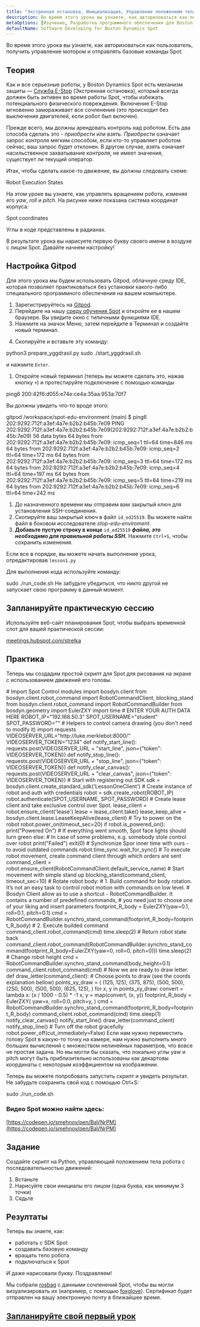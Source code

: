 ```yaml
---
title: "Экстренная остановка, Инициализация, Управление положением тела"
description: Во время этого урока вы узнаете, как авторизоваться как пользователь, получить управление мотором и отправлять базовые команды Spot.
metaOptions: [Изучение, Разработка программного обеспечения для Boston Dynamics Spot]
defaultName: Software Developing for Boston Dynamics Spot
---
```


<RoboAcademyText fWeight="500">
Во время этого урока вы узнаете, как авторизоваться как пользователь, получить управление мотором и отправлять базовые команды Spot.
</RoboAcademyText>

## Теория

Как и все серьезные роботы, у Boston Dynamics Spot есть механизм защиты — [Служба E-Stop](https://dev.bostondynamics.com/docs/concepts/estop_service) (Экстренная остановка), который всегда должен быть активен во время работы Spot, чтобы избежать потенциального физического повреждения. Включение E-Stop мгновенно замораживает все сочленения (это происходит без выключения двигателей, если робот был включен).

Прежде всего, мы должны арендовать контроль над роботом. Есть два способа сделать это - *приобрести* или *взять*. *Приобрести* означает запрос контроля мягким способом, если кто-то управляет роботом сейчас, ваш запрос будет отклонен. В другом случае, *взять* означает насильственное захватывание контроля, не имеет значения, существует ли текущий оператор.

Итак, чтобы сделать какое-то движение, вы должны следовать схеме:

<LessonImages src="boston-dynamics-spot/e_stop_scheme.png" alt="Состояния выполнения робота" imageClasses="mb"/>

Robot Execution States

На этом уроке вы узнаете, как управлять вращением робота, изменяя его *yaw*, *roll* и *pitch*. На рисунке ниже показана система координат корпуса:

<LessonImages src="boston-dynamics-spot/spot_coords.png" alt="Координаты Spot" imageClasses="mb"/>

Spot coordinates

<RoboAcademyText fWeight="300" fSize="90%">
Углы в коде представлены в радианах.
</RoboAcademyText>

В результате урока вы нарисуете первую букву своего имени в воздухе с лицом Spot. Давайте начнем настройку!

## Настройка Gitpod

Для этого урока мы будем использовать Gitpod, облачную среду IDE, которая позволяет практиковаться без установки какого-либо специального программного обеспечения на вашем компьютере.

1. Зарегистрируйтесь на [Gitpod](https://gitpod.io/).
2. Перейдите на нашу [среду обучения Spot](https://gitpod.io/#github.com/merklebot/spot-edu-environment) и откройте ее в нашем браузере. Вы увидите окно с типичными функциями IDE. 
3. Нажмите на значок Меню, затем перейдите в Терминал и создайте новый терминал.

<LessonImages src="boston-dynamics-spot/gitpod_terminal.png" alt="terminal" imageClasses="mb"/>
    
    
4. Скопируйте и вставьте эту команду:

<LessonCodeWrapper language="bash" codeClass="big-code">
python3 prepare_yggdrasil.py
sudo ./start_yggdrasil.sh

</LessonCodeWrapper>

и нажмите `Enter`.

1. Откройте новый терминал (теперь вы можете сделать это, нажав кнопку `+`) и протестируйте подключение с помощью команды

<LessonCodeWrapper language="bash" codeClass="big-code">
ping6 200:42f6:d055:e74e:ce4a:35aa:953a:70f7

</LessonCodeWrapper>

Вы должны увидеть что-то вроде этого:

<LessonCodeWrapper language="bash" codeClass="big-code">
gitpod /workspace/spot-edu-environment (main) $ ping6 202:9292:712f:a3ef:4a7e:b2b2:b45b:7e09
PING 202:9292:712f:a3ef:4a7e:b2b2:b45b:7e09(202:9292:712f:a3ef:4a7e:b2b2:b45b:7e09) 56 data bytes
64 bytes from 202:9292:712f:a3ef:4a7e:b2b2:b45b:7e09: icmp_seq=1 ttl=64 time=846 ms
64 bytes from 202:9292:712f:a3ef:4a7e:b2b2:b45b:7e09: icmp_seq=2 ttl=64 time=172 ms
64 bytes from 202:9292:712f:a3ef:4a7e:b2b2:b45b:7e09: icmp_seq=3 ttl=64 time=172 ms
64 bytes from 202:9292:712f:a3ef:4a7e:b2b2:b45b:7e09: icmp_seq=4 ttl=64 time=197 ms
64 bytes from 202:9292:712f:a3ef:4a7e:b2b2:b45b:7e09: icmp_seq=5 ttl=64 time=219 ms
64 bytes from 202:9292:712f:a3ef:4a7e:b2b2:b45b:7e09: icmp_seq=6 ttl=64 time=242 ms

</LessonCodeWrapper>

1. До назначенного времени мы отправим вам закрытый ключ для установления SSH-соединения.
2. Скопируйте ваш закрытый ключ в файл `id_ed25519`. Вы можете найти файл в боковом исследователе *stop-edu-enviroment*.
3. **Добавьте пустую строку в конце** `id_ed25519` ***файла, это необходимо для правильной работы SSH.*** Нажмите `Ctrl+S`, чтобы сохранить изменения.

Если все в порядке, вы можете начать выполнение урока, отредактировав `lesson1.py`

Для выполнения кода используйте команду:


<LessonCodeWrapper language="bash">
sudo ./run_code.sh

</LessonCodeWrapper>


<RoboAcademyText fWeight="700" fStyle="normal">
Не забудьте убедиться, что никто другой не запускает свою программу в данный момент.
</RoboAcademyText>


## Запланируйте практическую сессию

Используйте веб-сайт планирования Spot, чтобы выбрать временной слот для вашей практической сессии:

[meetings.hubspot.com/strelka](https://meetings.hubspot.com/strelka)

## Практика

Теперь мы создадим простой скрипт для Spot для рисования на экране с использованием движений его головы. 

<LessonCodeWrapper language="python" codeClass="big-code">
# Import Spot Control modules
import bosdyn.client
from bosdyn.client.robot_command import RobotCommandClient, blocking_stand
from bosdyn.client.robot_command import RobotCommandBuilder
from bosdyn.geometry import EulerZXY
import time
# ENTER YOUR AUTH DATA HERE
ROBOT_IP="192.168.50.3"
SPOT_USERNAME="student"
SPOT_PASSWORD=""
# Helpers to control camera drawing (you don't need to modify it)
import requests
VIDEOSERVER_URL="http://luke.merklebot:8000/"
VIDEOSERVER_TOKEN="1234"
def notify_start_line():
  requests.post(VIDEOSERVER_URL + "start_line", json={"token": VIDEOSERVER_TOKEN})
def notify_stop_line():
  requests.post(VIDEOSERVER_URL + "stop_line", json={"token": VIDEOSERVER_TOKEN})
def notify_clear_canvas():
    requests.post(VIDEOSERVER_URL + "clear_canvas", json={"token": VIDEOSERVER_TOKEN})
# Start with registering out SDK
sdk = bosdyn.client.create_standard_sdk('LessonOneClient')
# Create instance of robot and auth with credentials
robot = sdk.create_robot(ROBOT_IP)
robot.authenticate(SPOT_USERNAME, SPOT_PASSWORD)
# Create lease client and take exclusive control over Spot.  
lease_client = robot.ensure_client('lease')
lease = lease_client.take()
lease_keep_alive = bosdyn.client.lease.LeaseKeepAlive(lease_client)
# Try to power on the robot
robot.power_on(timeout_sec=20)
if robot.is_powered_on():
    print("Powered On")
		# If everything went smooth, Spot face lights should turn green
else:
		# In case of some problems, e.g. somebody stole control over robot
    print("Failed")
    exit(0)
# Synchronize Spor inner time with ours - to avoid outdated commands
robot.time_sync.wait_for_sync()
# To execute robot movement, create command client through which orders are sent
command_client = robot.ensure_client(RobotCommandClient.default_service_name)
# Start movement with simple stand up
blocking_stand(command_client, timeout_sec=10)
# Rotate robot body:
#  1. Build command for body rotation. It’s not an easy task to control robot motion with commands on low level. 
#     Bosdyn Client allow as to use a shortcut - RobotCommandBuilder. It contains a number of predefined commands, 
#     you need just to choose one of your liking and insert parameters
footprint_R_body = EulerZXY(yaw=0.1, roll=0.1, pitch=0.1)
cmd = RobotCommandBuilder.synchro_stand_command(footprint_R_body=footprint_R_body)
#  2. Execute builded command
command_client.robot_command(cmd)
time.sleep(2)
# Return robot state back
command_client.robot_command(RobotCommandBuilder.synchro_stand_command(footprint_R_body=EulerZXY(yaw=0, roll=0, pitch=0)))
time.sleep(2)
# Change robot height
cmd = RobotCommandBuilder.synchro_stand_command(body_height=0.1)
command_client.robot_command(cmd)
# Now we are ready to draw letter. 
def draw_letter(command_client):
		# Choose points to draw (see the coords explanation bellow)
    points_xy_draw = (
        (125, 125),
        (375, 875),
        (500, 500),
        (250, 500),
        (500, 500),
        (625, 125),
    )
    for x, y in points_xy_draw:
        convert = lambda x: (x / 1000 - 0.5) * -1
        x, y = map(convert, (x, y))
        footprint_R_body = EulerZXY(
            yaw=x, 
            roll=0.0, 
            pitch=y,
        )
        cmd = RobotCommandBuilder.synchro_stand_command(footprint_R_body=footprint_R_body)
        command_client.robot_command(cmd)
        time.sleep(1)
notify_clear_canvas()
notify_start_line()
draw_letter(command_client)
notify_stop_line()
# Turn off the robot gracefully
robot.power_off(cut_immediately=False)

</LessonCodeWrapper>

<RoboAcademyText fWeight="300" fSize="90%">
Если нам нужно переместить голову Spot в какую-то точку на камере, нам нужно выполнить много больших вычислений с множеством нелинейных параметров, что вовсе не простая задача. Но мы могли бы сказать, что локально углы yaw и pitch могут быть приблизительно использованы как декартовы координаты с некоторым коэффициентом на изображении.
</RoboAcademyText>


<LessonImages src="boston-dynamics-spot/cartesian.jpeg" alt="spot" imageClasses="mb"/>

Теперь вы можете попробовать запустить скрипт и увидеть результат. Не забудьте сохранить свой код с помощью Ctrl+S:

<LessonCodeWrapper language="bash">
sudo ./run_code.sh
</LessonCodeWrapper>


### Видео Spot можно найти здесь:
[https://codepen.io/smehnov/pen/BaVNrPM](https://codepen.io/smehnov/pen/BaVNrPM)


## Задание
Создайте скрипт на Python, управляющий положением тела робота с последовательностью движений:

1. Встаньте
2. Нарисуйте свои инициалы его лицом (одна буква, как минимум 3 точки)
3. Сядьте

## Резултаты

Теперь вы знаете, как:

- работать с SDK Spot
- создавать базовую команду
- вращать тело робота
- подключаться к Spot

И даже нарисовали букву. Поздравляем!


<RoboAcademyText fWeight="500">

Мы собрали [rosbag](http://wiki.ros.org/rosbag) с данными сочленений Spot, чтобы вы могли визуализировать их (например, с помощью [foxglove](https://www.notion.so/Lesson-1-Emergency-Stop-Initialization-Body-Position-Control-4ccf6316330d4680ab1bb571b2b788d5)). Сертификат будет отправлен на вашу электронную почту в ближайшее время.

</RoboAcademyText> 


## [Запланируйте свой первый урок](https://meetings.hubspot.com/strelka)